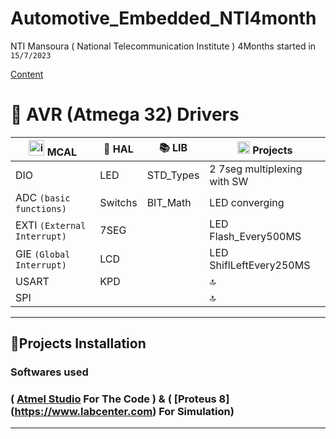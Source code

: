 # Automotive_Embedded_NTI4month
 NTI Mansoura  ( National Telecommunication Institute ) 4Months started in `15/7/2023 `
 
 [Content](https://www.nti.sci.eg/4m/tracks.php/)
 

#  🔌 AVR (Atmega 32) Drivers
| <img src="https://emoji.discadia.com/emojis/7896b70a-42c0-489d-9927-5ba0b0c619f3.PNG" alt="isolated" width="25" > MCAL  | 📀 HAL | 📚 LIB | <img src="https://emoji.discadia.com/emojis/28157f12-798b-40c7-b0e8-c7e425c45bd1.GIF" alt="isolated" width="20" > Projects |
| ---- | ---- | ---- | ---- |
| DIO |LED |STD_Types|2 7seg multiplexing with SW
| ADC `(basic functions)` |Switchs|BIT_Math|LED converging
| EXTI `(External Interrupt)` |7SEG||LED Flash_Every500MS
| GIE `(Global Interrupt)` |LCD||LED ShiflLeftEvery250MS
| USART|KPD||[]()🔝
| SPI|||[]()🔝

---

## **📂Projects Installation**
  ### Softwares used 
  ### ( [Atmel Studio](https://www.microchip.com/en-us/tools-resources/develop/microchip-studio)   For The Code ) & ( [Proteus 8] (https://www.labcenter.com) For Simulation) 
---

